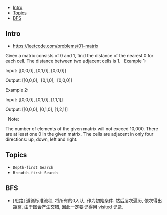 - [Intro](#intro)
- [Topics](#topics)
- [BFS](#bfs)

## Intro

- https://leetcode.com/problems/01-matrix

Given a matrix consists of 0 and 1, find the distance of the nearest 0 for each cell.
The distance between two adjacent cells is 1.
 
Example 1: 

Input:
[[0,0,0],
 [0,1,0],
 [0,0,0]]

Output:
[[0,0,0],
 [0,1,0],
 [0,0,0]]

Example 2: 

Input:
[[0,0,0],
 [0,1,0],
 [1,1,1]]

Output:
[[0,0,0],
 [0,1,0],
 [1,2,1]]

 
Note:

The number of elements of the given matrix will not exceed 10,000.
There are at least one 0 in the given matrix.
The cells are adjacent in only four directions: up, down, left and right.


## Topics

- `Depth-first Search`
- `Breadth-first Search`


## BFS

- [思路] 遵循标准流程, 将所有的0入队, 作为初始条件. 然后层次遍历, 依次得出距离. 由于图会产生交错, 因此一定要记得用 visited 记录.


